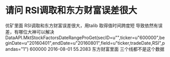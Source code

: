 # 请问 RSI调取和东方财富误差很大

优矿里面 RSI调取和东方财富误差很大，用talib 取得值时间跨度短 导致依然有误差，有哪位大神可以解决
DataAPI.MktStockFactorsDateRangeProGet(secID=u"",ticker=u"600000",beginDate=u"20160401",endDate=u"20160801",field=u"ticker,tradeDate,RSI",pandas="1")
600000	2016-08-01 55.2083
东方财富里面 三个线都不是这个数据